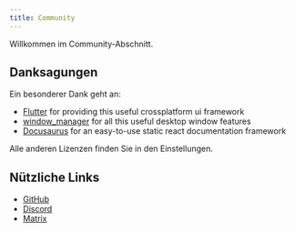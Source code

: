 ```yaml
---
title: Community
---
```


Willkommen im Community-Abschnitt.

## Danksagungen

Ein besonderer Dank geht an:

- [Flutter](https://github.com/flutter/flutter) for providing this useful crossplatform ui framework
- [window_manager](https://github.com/leanflutter/window_manager) for all this useful desktop window features
- [Docusaurus](https://github.com/facebook/docusaurus) for an easy-to-use static react documentation framework

Alle anderen Lizenzen finden Sie in den Einstellungen.

## Nützliche Links

- [GitHub](https://github.com/LinwoodDev/Butterfly)
- [Discord](https://go.linwood.dev/discord)
- [Matrix](https://go.linwood.dev/matrix)

